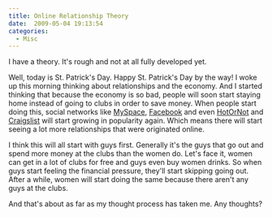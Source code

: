```yaml
---
title: Online Relationship Theory
date:  2009-05-04 19:13:54
categories:
  - Misc
---
```


I have a theory. It's rough and not at all fully developed yet.

Well, today is St. Patrick's Day. Happy St. Patrick's Day by the way! I woke up this morning thinking about relationships and the economy. And I started thinking that because the economy is so bad, people will soon start staying home instead of going to clubs in order to save money. When people start doing this, social networks like <a href="http://www.myspace.com" target="_blank">MySpace</a>, <a href="http://www.facebook.com" target="_blank">Facebook</a> and even <a href="http://www.hotornot.com" target="_blank">HotOrNot</a> and <a href="http://www.craigslist.com" target="_blank">Craigslist</a> will start growing in popularity again. Which means there will start seeing a lot more relationships that were originated online.

I think this will all start with guys first. Generally it's the guys that go out and spend more money at the clubs than the women do. Let's face it, women can get in a lot of clubs for free and guys even buy women drinks. So when guys start feeling the financial pressure, they'll start skipping going out. After a while, women will start doing the same because there aren't any guys at the clubs.

And that's about as far as my thought process has taken me. Any thoughts?
